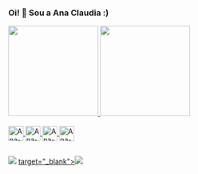 ### Oi! 👋 Sou a Ana Claudia  :)

<div>
  <a href="https://github.com/anacss24">
<img height="180em" src="https://github-readme-stats.vercel.app/api?username=Anacss24&show_icons=true&theme=dracula&include_all_commits=true&count_private=true"/>
<img height="180em" src="https://github-readme-stats.vercel.app/api/top-langs/?username=Anacss24&layout=compact&langs_count=16&theme=dracula"/>
  </div>
<div style="display: inline_block"><br>
 <img align="center" alt="Ana-HTML" height="30" widht="40" src="https://cdn.jsdelivr.net/gh/devicons/devicon/icons/html5/html5-original.svg" />
 <img align="center" alt="Ana-CSS" height="30" widht="40" src="https://cdn.jsdelivr.net/gh/devicons/devicon/icons/css3/css3-original.svg" />
 <img align="center" alt="Ana-JS" height="30" widht="40" src="https://cdn.jsdelivr.net/gh/devicons/devicon/icons/javascript/javascript-original.svg" />
 <img align="center" alt="Ana-PY" height="30" widht="40" src="https://cdn.jsdelivr.net/gh/devicons/devicon/icons/python/python-original.svg" />
</div>

##

<div>
  <a href="https://www.linkedin.com/in/anaclaudia-dev/" target="_blank"><img src="https://img.shields.io/badge/LinkedIn-0077B5?style=for-the-badge&logo=linkedin&logoColor=white" target="_blank"></a>
 <a href="mailto:contato@anaclaudiasantanadev@gmail.com"> target="_blank"><img src="https://img.shields.io/badge/Gmail-D14836?style=for-the-badge&logo=gmail&logoColor=white" target="_blank"></a>
 
</div>
